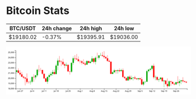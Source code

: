 # Bitcoin Stats

BTC/USDT|24h change|24h high|24h low|
|---|---|---|---|
|$19180.02|-0.37%|$19395.91|$19036.00|

<img src="./chart.svg">
